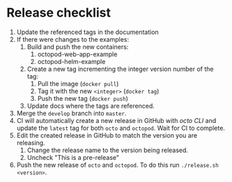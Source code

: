 # Release checklist

1. Update the referenced tags in the documentation
2. If there were changes to the examples:
   1. Build and push the new containers:
      1. octopod-web-app-example
      2. octopod-helm-example
   2. Create a new tag incrementing the integer version number of the tag:
      1. Pull the image (`docker pull`)
      2. Tag it with the new `<integer>` (`docker tag`)
      3. Push the new tag (`docker push`)
   3. Update docs where the tags are referenced.
3. Merge the `develop` branch into `master`.
4. CI will automatically create a new release in GitHub with _octo CLI_ and update the `latest` tag for both `octo` and `octopod`. Wait for CI to complete.
5. Edit the created release in GitHub to match the version you are releasing.
   1. Change the release name to the version being released.
   2. Uncheck "This is a pre-release"
6. Push the new release of `octo` and `octopod`. To do this run `./release.sh <version>`.
